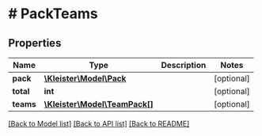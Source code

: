 # # PackTeams

## Properties

Name | Type | Description | Notes
------------ | ------------- | ------------- | -------------
**pack** | [**\Kleister\Model\Pack**](Pack.md) |  | [optional]
**total** | **int** |  | [optional]
**teams** | [**\Kleister\Model\TeamPack[]**](TeamPack.md) |  | [optional]

[[Back to Model list]](../../README.md#models) [[Back to API list]](../../README.md#endpoints) [[Back to README]](../../README.md)
